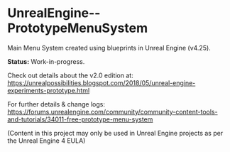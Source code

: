# UnrealEngine--PrototypeMenuSystem
Main Menu System created using blueprints in Unreal Engine (v4.25).

**Status:** Work-in-progress.

Check out details about the v2.0 edition at: https://unrealpossibilities.blogspot.com/2018/05/unreal-engine-experiments-prototype.html

For further details & change logs: https://forums.unrealengine.com/community/community-content-tools-and-tutorials/34011-free-prototype-menu-system

(Content in this project may only be used in Unreal Engine projects as per the Unreal Engine 4 EULA)
